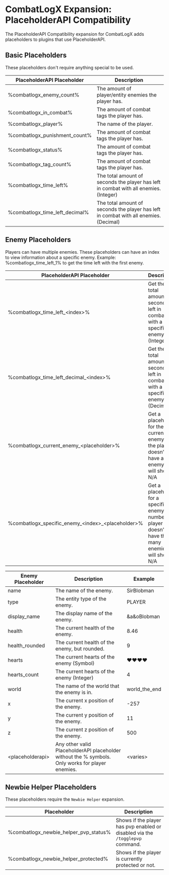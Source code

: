 # CombatLogX Expansion: PlaceholderAPI Compatibility
The PlaceholderAPI Compatibility expansion for CombatLogX adds placeholders to plugins that use PlaceholderAPI.

## Basic Placeholders
These placeholders don't require anything special to be used.

| PlaceholderAPI Placeholder     | Description                                                                           |
|--------------------------------|---------------------------------------------------------------------------------------|
| %combatlogx_enemy_count%       | The amount of player/entity enemies the player has.                                   |
| %combatlogx_in_combat%         | The amount of combat tags the player has.                                             |
| %combatlogx_player%            | The name of the player.                                                               |
| %combatlogx_punishment_count%  | The amount of combat tags the player has.                                             |
| %combatlogx_status%            | The amount of combat tags the player has.                                             |
| %combatlogx_tag_count%         | The amount of combat tags the player has.                                             |
| %combatlogx_time_left%         | The total amount of seconds the player has left in combat with all enemies. (Integer) |
| %combatlogx_time_left_decimal% | The total amount of seconds the player has left in combat with all enemies. (Decimal) |

## Enemy Placeholders
Players can have multiple enemies.
These placeholders can have an index to view information about a specific enemy.
Example: %combatlogx_time_left_1% to get the time left with the first enemy.

| PlaceholderAPI Placeholder                                 | Description                                                                                                 |
|------------------------------------------------------------|-------------------------------------------------------------------------------------------------------------|
| %combatlogx_time_left_&lt;index&gt;%                       | Get the total amount of seconds left in combat with a specific enemy. (Integer)                             |
| %combatlogx_time_left_decimal_&lt;index&gt;%               | Get the total amount of seconds left in combat with a specific enemy. (Decimal)                             |
| %combatlogx_current_enemy_&lt;placeholder&gt;%             | Get a placeholder for the current enemy. If the player doesn't have an enemy, it will show N/A              |
| %combatlogx_specific_enemy_&lt;index>_&lt;placeholder&gt;% | Get a placeholder for a specific enemy number. If a player doesn't have that many enemies, it will show N/A |

| Enemy Placeholder      | Description                                                                                      | Example                          |
|------------------------|--------------------------------------------------------------------------------------------------|----------------------------------|
| name                   | The name of the enemy.                                                                           | SirBlobman                       |
| type                   | The entity type of the enemy.                                                                    | PLAYER                           |
| display_name           | The display name of the enemy.                                                                   | &a&oBlobman                      |
| health                 | The current health of the enemy.                                                                 | 8.46                             |
| health_rounded         | The current health of the enemy, but rounded.                                                    | 9                                |
| hearts                 | The current hearts of the enemy (Symbol)                                                         | &#x2764;&#x2764;&#x2764;&#x2764; |
| hearts_count           | The current hearts of the enemy (Integer)                                                        | 4                                |
| world                  | The name of the world that the enemy is in.                                                      | world_the_end                    |
| x                      | The current x position of the enemy.                                                             | -257                             |
| y                      | The current y position of the enemy.                                                             | 11                               |
| z                      | The current z position of the enemy.                                                             | 500                              |
| &lt;placeholderapi&gt; | Any other valid PlaceholderAPI placeholder without the % symbols. Only works for player enemies. | &lt;varies&gt;                   |

## Newbie Helper Placeholders
These placeholders require the `Newbie Helper` expansion.

| Placeholder                           | Description                                                                   |
|---------------------------------------|-------------------------------------------------------------------------------|
| %combatlogx_newbie_helper_pvp_status% | Shows if the player has pvp enabled or disabled via the `/togglepvp` command. |
| %combatlogx_newbie_helper_protected%  | Shows if the player is currently protected or not.                            |
